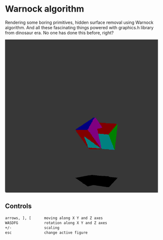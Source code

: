 # Warnock algorithm
Rendering some boring primitives, hidden surface removal using Warnock algorithm. And all these fascinating things powered with graphics.h library from dinosaur era. No one has done this before, right?

![image](https://raw.githubusercontent.com/push-ebx/computer_graphics_cw/main/.github/images/main_LZvXx0pvWS.png)

## Controls

  ```
arrows, ], [      moving along X Y and Z axes
WASDFG            rotation along X Y and Z axes
+/-               scaling
esc               change active figure
 
  ```
